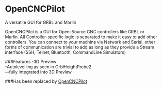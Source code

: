 # OpenCNCPilot
A versatile GUI for GRBL and Marlin

OpenCNCPilot is a GUI for Open-Source CNC controllers like GRBL or Marlin. All Controller-specific logic is separated to make it easy to add other controllers.
You can connect to your machine via Network and Serial, other forms of communication are trivial to add as long as they provide a Stream interface (SSH, Telnet, Bluetooth, CommandLine Simulators)

###Features
-3D Preview  
-Autolevelling as seen in GrblHeightProbe2  
--fully integrated into 3D Preview

###Has been replaced by [OpenCNCPilot](https://github.com/martin2250/OpenCNCPilot)
